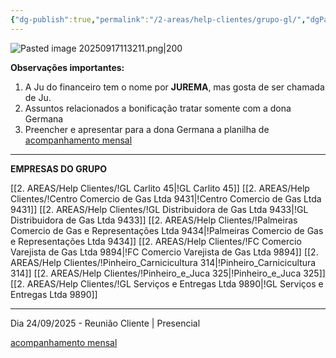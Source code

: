 ```yaml
---
{"dg-publish":true,"permalink":"/2-areas/help-clientes/grupo-gl/","dgPassFrontmatter":true,"created":"2025-09-16T09:26:00.128-03:00","updated":"2025-09-24T08:26:01.163-03:00"}
---
```



![Pasted image 20250917113211.png|200](/img/user/4.%20ARQUIVOS/Pasted%20image%2020250917113211.png)

**Observações importantes:** 

1) A Ju do financeiro tem o nome por **JUREMA**, mas gosta de ser chamada de Ju.
2) Assuntos relacionados a bonificação tratar somente com a dona Germana
3) Preencher e apresentar para a dona Germana a planilha de [acompanhamento mensal](https://docs.google.com/spreadsheets/d/1kE3lPt4Wl_2Wzm7DZ2OtsCERX7iy_62N/edit?gid=899953363#gid=899953363)


_______
**EMPRESAS DO GRUPO**

[[2. AREAS/Help Clientes/!GL Carlito 45\|!GL Carlito 45]]
[[2. AREAS/Help Clientes/!Centro Comercio de Gas Ltda 9431\|!Centro Comercio de Gas Ltda 9431]]
[[2. AREAS/Help Clientes/!GL Distribuidora de Gas Ltda 9433\|!GL Distribuidora de Gas Ltda 9433]]
[[2. AREAS/Help Clientes/!Palmeiras Comercio de Gas e Representações Ltda 9434\|!Palmeiras Comercio de Gas e Representações Ltda 9434]]
[[2. AREAS/Help Clientes/!FC Comercio Varejista de Gas Ltda 9894\|!FC Comercio Varejista de Gas Ltda 9894]]
[[2. AREAS/Help Clientes/!Pinheiro_Carnicicultura 314\|!Pinheiro_Carnicicultura 314]]
[[2. AREAS/Help Clientes/!Pinheiro_e_Juca 325\|!Pinheiro_e_Juca 325]]
[[2. AREAS/Help Clientes/!GL Serviços e Entregas Ltda 9890\|!GL Serviços e Entregas Ltda 9890]]

____



Dia 24/09/2025 - Reunião Cliente | Presencial

 [acompanhamento mensal](https://docs.google.com/spreadsheets/d/1kE3lPt4Wl_2Wzm7DZ2OtsCERX7iy_62N/edit?gid=899953363#gid=899953363)

